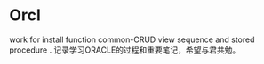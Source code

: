 # Orcl
work for install function common-CRUD view sequence and stored procedure .
记录学习ORACLE的过程和重要笔记，希望与君共勉。
